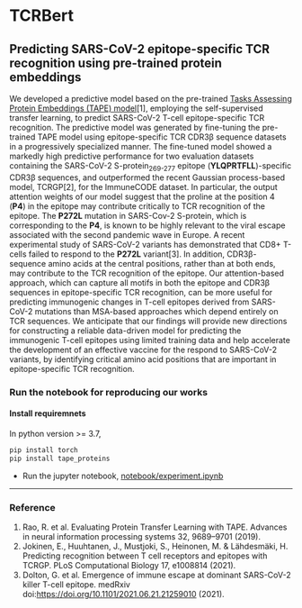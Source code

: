 # TCRBert
## Predicting SARS-CoV-2 epitope-specific TCR recognition using pre-trained protein embeddings

We developed a predictive model based on the pre-trained <a href='https://arxiv.org/abs/1906.08230'>Tasks Assessing Protein Embeddings (TAPE) model</a>[1], employing the self-supervised transfer learning, to predict SARS-CoV-2 T-cell epitope-specific TCR recognition. The predictive model was generated by fine-tuning the pre-trained TAPE model using epitope-specific TCR CDR3β sequence datasets in a progressively specialized manner. The fine-tuned model showed a markedly high predictive performance for two evaluation datasets containing the SARS-CoV-2 S-protein<sub>269-277</sub> epitope (<b>YLQPRTFLL</b>)-specific CDR3β sequences, and outperformed the recent Gaussian process-based model, TCRGP[2], for the ImmuneCODE dataset. In particular, the output attention weights of our model suggest that the proline at the position 4 (<b>P4</b>) in the epitope may contribute critically to TCR recognition of the epitope. The <b>P272L</b> mutation in SARS-Cov-2 S-protein, which is corresponding to the <b>P4</b>, is known to be highly relevant to the viral escape associated with the second pandemic wave in Europe.
A recent experimental study of SARS-CoV-2 variants has demonstrated that CD8+ T-cells failed to respond to the <b>P272L</b> variant[3]. In addition, CDR3β-sequence amino acids at the central positions, rather than at both ends, may contribute to the TCR recognition of the epitope. Our attention-based approach, which can capture all motifs in both the epitope and CDR3β sequences in epitope-specific TCR recognition, can be more useful for predicting immunogenic changes in T-cell epitopes derived from SARS-CoV-2 mutations than MSA-based approaches which depend entirely on TCR sequences. We anticipate that our findings will provide new directions for constructing a reliable data-driven model for predicting the immunogenic T-cell epitopes using limited training data and help accelerate the development of an effective vaccine for the respond to SARS-CoV-2 variants, by identifying critical amino acid positions that are important in epitope-specific TCR recognition.

### Run the notebook for reproducing our works
#### Install requiremnets
In python version >= 3.7,
```bash
pip install torch
pip install tape_proteins
```
- Run the jupyter notebook, <a href='notebook/experiment.ipynb'>notebook/experiment.ipynb</a>

<hr>

### Reference
1. Rao, R. et al. Evaluating Protein Transfer Learning with TAPE. Advances in neural information processing systems 32, 9689–9701 (2019).
2. Jokinen, E., Huuhtanen, J., Mustjoki, S., Heinonen, M. & Lähdesmäki, H. Predicting recognition between T cell receptors and epitopes with TCRGP. PLoS Computational Biology 17, e1008814 (2021). 
3. Dolton, G. et al. Emergence of immune escape at dominant SARS-CoV-2 killer T-cell epitope. medRxiv doi:https://doi.org/10.1101/2021.06.21.21259010 (2021).